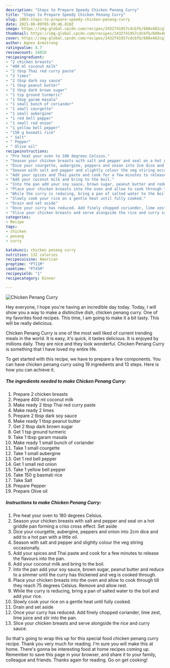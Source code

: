 ```yaml
---
description: "Steps to Prepare Speedy Chicken Penang Curry"
title: "Steps to Prepare Speedy Chicken Penang Curry"
slug: 1003-steps-to-prepare-speedy-chicken-penang-curry
date: 2021-08-09T05:49:46.810Z
image: https://img-global.cpcdn.com/recipes/2432f41957cdcbfb/680x482cq70/chicken-penang-curry-recipe-main-photo.jpg
thumbnail: https://img-global.cpcdn.com/recipes/2432f41957cdcbfb/680x482cq70/chicken-penang-curry-recipe-main-photo.jpg
cover: https://img-global.cpcdn.com/recipes/2432f41957cdcbfb/680x482cq70/chicken-penang-curry-recipe-main-photo.jpg
author: Agnes Armstrong
ratingvalue: 4.7
reviewcount: 14016
recipeingredient:
- "2 chicken breasts"
- "400 ml coconut milk"
- "2 tbsp Thai red curry paste"
- "2 limes"
- "2 tbsp dark soy sauce"
- "1 tbsp peanut butter"
- "2 tbsp dark brown sugar"
- "1 tsp ground turmeric"
- "1 tbsp garam masala"
- "1 small bunch of coriander"
- "1 small courgette"
- "1 small aubergine"
- "1 red bell pepper"
- "1 small red onion"
- "1 yellow bell pepper"
- "150 g basmati rice"
- " Salt"
- " Pepper"
- " Olive oil"
recipeinstructions:
- "Pre heat your oven to 180 degrees Celsius."
- "Season your chicken breasts with salt and pepper and seal on a hot griddle pan forming a criss cross effect. Set aside"
- "Dice your courgette, aubergine, peppers and onion into 2cm dice and add to a hot pan with a little oil."
- "Season with salt and pepper and slightly colour the veg stiring occasionally."
- "Add your spices and Thai paste and cook for a few minutes to release the flavours into the pan."
- "Add your coconut milk and bring to the boil."
- "Into the pan add your soy sauce, brown sugar, peanut butter and reduce to a simmer until the curry has thickened and veg is cooked through."
- "Place your chicken breasts into the oven and allow to cook through till they reach 75 degrees Celsius. Remove and allow rest."
- "While the curry is reducing, bring a pan of salted water to the boil and add your rice."
- "Slowly cook your rice on a gentle heat until fully cooked."
- "Drain and set aside"
- "Once your curry has reduced. Add finely chopped coriander, lime zest, lime juice and stir into the pan."
- "Slice your chicken breasts and serve alongside the rice and curry sauce."
categories:
- Recipe
tags:
- chicken
- penang
- curry

katakunci: chicken penang curry 
nutrition: 132 calories
recipecuisine: American
preptime: "PT11M"
cooktime: "PT45M"
recipeyield: "1"
recipecategory: Dinner

---
```



![Chicken Penang Curry](https://img-global.cpcdn.com/recipes/2432f41957cdcbfb/680x482cq70/chicken-penang-curry-recipe-main-photo.jpg)

Hey everyone, I hope you're having an incredible day today. Today, I will show you a way to make a distinctive dish, chicken penang curry. One of my favorites food recipes. This time, I am going to make it a bit tasty. This will be really delicious.

Chicken Penang Curry is one of the most well liked of current trending meals in the world. It is easy, it's quick, it tastes delicious. It is enjoyed by millions daily. They are nice and they look wonderful. Chicken Penang Curry is something that I have loved my entire life.




To get started with this recipe, we have to prepare a few components. You can have chicken penang curry using 19 ingredients and 13 steps. Here is how you can achieve it.

<!--inarticleads1-->

##### The ingredients needed to make Chicken Penang Curry:

1. Prepare 2 chicken breasts
1. Prepare 400 ml coconut milk
1. Make ready 2 tbsp Thai red curry paste
1. Make ready 2 limes
1. Prepare 2 tbsp dark soy sauce
1. Make ready 1 tbsp peanut butter
1. Get 2 tbsp dark brown sugar
1. Get 1 tsp ground turmeric
1. Take 1 tbsp garam masala
1. Make ready 1 small bunch of coriander
1. Take 1 small courgette
1. Take 1 small aubergine
1. Get 1 red bell pepper
1. Get 1 small red onion
1. Take 1 yellow bell pepper
1. Take 150 g basmati rice
1. Take  Salt
1. Prepare  Pepper
1. Prepare  Olive oil




<!--inarticleads2-->

##### Instructions to make Chicken Penang Curry:

1. Pre heat your oven to 180 degrees Celsius.
1. Season your chicken breasts with salt and pepper and seal on a hot griddle pan forming a criss cross effect. Set aside
1. Dice your courgette, aubergine, peppers and onion into 2cm dice and add to a hot pan with a little oil.
1. Season with salt and pepper and slightly colour the veg stiring occasionally.
1. Add your spices and Thai paste and cook for a few minutes to release the flavours into the pan.
1. Add your coconut milk and bring to the boil.
1. Into the pan add your soy sauce, brown sugar, peanut butter and reduce to a simmer until the curry has thickened and veg is cooked through.
1. Place your chicken breasts into the oven and allow to cook through till they reach 75 degrees Celsius. Remove and allow rest.
1. While the curry is reducing, bring a pan of salted water to the boil and add your rice.
1. Slowly cook your rice on a gentle heat until fully cooked.
1. Drain and set aside
1. Once your curry has reduced. Add finely chopped coriander, lime zest, lime juice and stir into the pan.
1. Slice your chicken breasts and serve alongside the rice and curry sauce.




So that's going to wrap this up for this special food chicken penang curry recipe. Thank you very much for reading. I'm sure you will make this at home. There's gonna be interesting food at home recipes coming up. Remember to save this page in your browser, and share it to your family, colleague and friends. Thanks again for reading. Go on get cooking!
